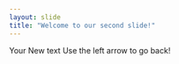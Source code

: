 ```yaml
---
layout: slide
title: "Welcome to our second slide!"
---
```

Your New text
Use the left arrow to go back!


